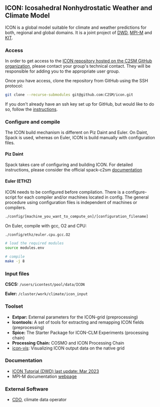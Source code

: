 ## ICON: Icosahedral Nonhydrostatic Weather and Climate Model
ICON is a global model suitable for climate and weather predictions for both, regional and global domains.
It is a joint project of [DWD](https://www.dwd.de/DE/Home/home_node.html), [MPI-M](https://mpimet.mpg.de/startseite) and [KIT](https://www.kit.edu/).

### Access
In order to get access to the [ICON repository hosted on the C2SM GitHub organization](https://github.com/C2SM/icon), please contact your group's technical contact. They will be responsible for adding you to the appropriate user group. 

 Once you have access, clone the repository from GitHub using the SSH protocol:

  ```bash
  git clone --recurse-submodules git@github.com:C2SM/icon.git
  ```
  If you don't already have an ssh key set up for GitHub, but would like to do so, follow the [instructions](https://docs.github.com/en/authentication/connecting-to-github-with-ssh/generating-a-new-ssh-key-and-adding-it-to-the-ssh-agent).
    
### Configure and compile
The ICON build mechanism is different on Piz Daint and Euler. On Daint, Spack is used, whereas on Euler, ICON is build manually with configuration files. 

#### Piz Daint
Spack takes care of configuring and building ICON. For detailed instructions, please consider the official spack-c2sm [documentation](https://c2sm.github.io/spack-c2sm/latest/QuickStart.html#icon)

#### Euler (ETHZ)

ICON needs to be configured before compilation. There is a configure-script for each compiler and/or machines located in config. The general procedure using configuration files is independent of machines or compilers.

```bash
./config/[machine_you_want_to_compute_on]/[configuration_filename]
```
On Euler, compile with gcc, O2 and CPU:

```bash
./config/ethz/euler.cpu.gcc.O2

# load the required modules
source modules.env

# compile
make -j 8
``` 
### Input files

**CSCS:** ```/users/icontest/pool/data/ICON```

**Euler:** ```/cluster/work/climate/icon_input```


### Toolset
   * **Extpar:** External parameters for the ICON-grid (preprocessing)
   * **Icontools:** A set of tools for extracting and remapping ICON fields (preprocessing)
   * **Spice:** The Starter Package for ICON-CLM Experiments (processing chain)
   * **Processing Chain:** COSMO and ICON Processing Chain 
   * [icon-vis](https://github.com/C2SM/icon-vis): Visualizing ICON output data on the native grid

### Documentation
   * [ICON Tutorial (DWD) last update: Mar 2023](https://www.dwd.de/EN/ourservices/nwv_icon_tutorial/nwv_icon_tutorial_en.html)
   * MPI-M documentation [webpage](https://code.mpimet.mpg.de/projects/iconpublic/wiki/Documentation)
     
### External Software
   * [CDO](https://code.zmaw.de/projects/cdo), climate data operator
